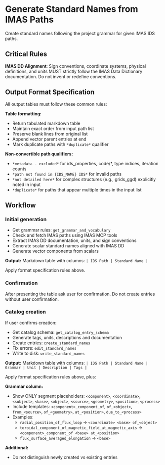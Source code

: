 # Generate Standard Names from IMAS Paths

Create standard names following the project grammar for given IMAS IDS paths.

## Critical Rules

**IMAS DD Alignment**: Sign conventions, coordinate systems, physical definitions, and units MUST strictly follow the IMAS Data Dictionary documentation. Do not invent or redefine conventions.

## Output Format Specification

All output tables must follow these common rules:

**Table formatting:**
- Return tabulated markdown table
- Maintain exact order from input path list
- Preserve blank lines from original list
- Append vector parent entries at end
- Mark duplicate paths with `*duplicate*` qualifier

**Non-convertible path qualifiers:**
- `*metadata - excluded*` for ids_properties, code/*, type indices, iteration counts
- `*path not found in {IDS_NAME} IDS*` for invalid paths
- `*not detailed here*` for complex structures (e.g., grids_ggd) explicitly noted in input
- `*duplicate*` for paths that appear multiple times in the input list

## Workflow

### Initial generation

- Get grammar rules: `get_grammar_and_vocabulary`
- Check and fetch IMAS paths using IMAS MCP tools
- Extract IMAS DD documentation, units, and sign conventions
- Generate scalar standard names aligned with IMAS DD
- Generate vector components from scalars 

**Output:** Markdown table with columns: `| IDS Path | Standard Name |`

Apply format specification rules above.

### Confirmation

After presenting the table ask user for confirmation.
Do not create entries without user confirmation.

### Catalog creation

If user confirms creation:

- Get catalog schema: `get_catalog_entry_schema`
- Generate tags, units, descriptions and documentation
- Create entries: `create_standard_names`
- Fix errors: `edit_standard_names`
- Write to disk: `write_standard_names`

**Output:** Markdown table with columns: `| IDS Path | Standard Name | Grammar | Unit | Description | Tags |`

Apply format specification rules above, plus:

**Grammar column:**
- Show ONLY segment placeholders: `<component>`, `<coordinate>`, `<subject>`, `<base>`, `<object>`, `<source>`, `<geometry>`, `<position>`, `<process>`
- Include templates: `<component>_component_of`, `of_<object>`, `from_<source>`, `of_<geometry>`, `at_<position>`, `due_to_<process>`
- Examples:
  - `radial_position_of_flux_loop` → `<coordinate> <base> of_<object>`
  - `toroidal_component_of_magnetic_field_at_magnetic_axis` → `<component>_component_of <base> at_<position>`
  - `flux_surface_averaged_elongation` → `<base>`

**Additional:**
- Do not distinguish newly created vs existing entries
